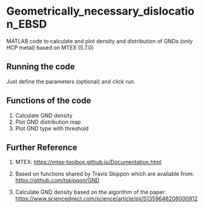 # Geometrically_necessary_dislocation_EBSD

MATLAB code to calculate and plot density and distribution of GNDs (only HCP metal) based on MTEX (5.7.0)


Running the code
-----------------------------------------------------------------------------------------
Just define the parameters (optional) and click run.


Functions of the code
-----------------------------------------------------------------------------------------
1. Calculate GND density
2. Plot GND distribution map
3. Plot GND type with threshold


Further Reference
-----------------------------------------------------------------------------------------
1. MTEX: https://mtex-toolbox.github.io/Documentation.html

2. Based on functions shared by Travis Skippon which are available from: https://github.com/tskippon/GND

3. Calculate GND density based on the algorithm of the paper: https://www.sciencedirect.com/science/article/pii/S1359646208000912
